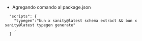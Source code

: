 - Agregando comando al package.json

```script
  "scripts": {
    "typegen":"bun x sanity@latest schema extract && bun x sanity@latest typegen generate"
    ,
  }

```
